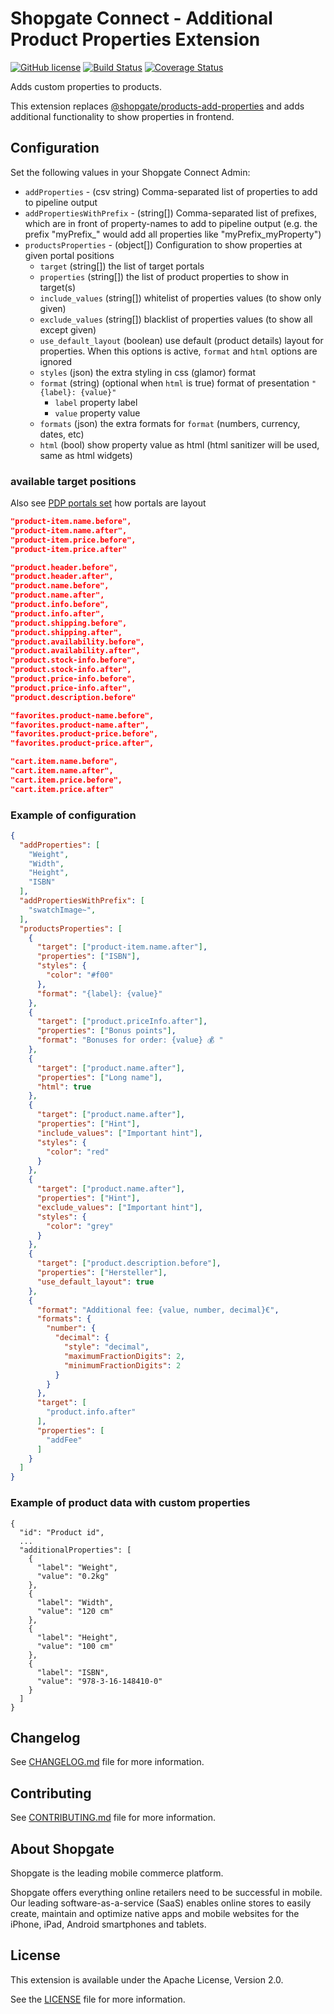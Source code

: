 # Shopgate Connect - Additional Product Properties Extension

[![GitHub license](http://dmlc.github.io/img/apache2.svg)](LICENSE)
[![Build Status](https://travis-ci.org/shopgate/ext-products-add-properties.svg?branch=master)](https://travis-ci.org/shopgate/ext-magento-favorites)
[![Coverage Status](https://coveralls.io/repos/github/shopgate/ext-products-add-properties/badge.svg?branch=master)](https://coveralls.io/github/shopgate/ext-products-add-properties?branch=master)

Adds custom properties to products.

This extension replaces [@shopgate/products-add-properties](https://github.com/shopgate/ext-products-add-properties) and adds additional functionality to show properties in frontend.

## Configuration

Set the following values in your Shopgate Connect Admin:

* `addProperties` - (csv string) Comma-separated list of properties to add to pipeline output
* `addPropertiesWithPrefix` - (string[]) Comma-separated list of prefixes, which are in front of property-names to add to pipeline output (e.g. the prefix "myPrefix_" would add all properties like "myPrefix_myProperty")
* `productsProperties` - (object[]) Configuration to show properties at given portal positions
    * `target` (string[]) the list of target portals
    * `properties` (string[]) the list of product properties to show in target(s)
    * `include_values` (string[]) whitelist of properties values (to show only given)
    * `exclude_values` (string[]) blacklist of properties values (to show all except given)
    * `use_default_layout` (boolean) use default (product details) layout for properties. When this options is active, `format` and `html` options are ignored 
    * `styles` (json) the extra styling in css (glamor) format
    * `format` (string) (optional when `html` is true) format of presentation `"{label}: {value}"`
        - `label` property label
        - `value` property value
    * `formats` (json) the extra formats for `format` (numbers, currency, dates, etc)
    * `html` (bool) show property value as html (html sanitizer will be used, same as html widgets)

### available target positions

Also see [PDP portals set](./demo/PDPportals.jpg) how portals are layout

```json
"product-item.name.before",
"product-item.name.after",
"product-item.price.before",
"product-item.price.after"

"product.header.before",
"product.header.after",
"product.name.before",
"product.name.after",
"product.info.before",
"product.info.after",
"product.shipping.before",
"product.shipping.after",
"product.availability.before",
"product.availability.after",
"product.stock-info.before",
"product.stock-info.after",
"product.price-info.before",
"product.price-info.after",
"product.description.before"

"favorites.product-name.before",
"favorites.product-name.after",
"favorites.product-price.before",
"favorites.product-price.after",

"cart.item.name.before",
"cart.item.name.after",
"cart.item.price.before",
"cart.item.price.after"
```

### Example of configuration

```json
{
  "addProperties": [
    "Weight",
    "Width",
    "Height",
    "ISBN"
  ],
  "addPropertiesWithPrefix": [
    "swatchImage~",
  ],
  "productsProperties": [
    {
      "target": ["product-item.name.after"],
      "properties": ["ISBN"],
      "styles": {
        "color": "#f00"
      },
      "format": "{label}: {value}"
    },
    {
      "target": ["product.priceInfo.after"],
      "properties": ["Bonus points"],
      "format": "Bonuses for order: {value} 💰 "
    },
    {
      "target": ["product.name.after"],
      "properties": ["Long name"],
      "html": true
    },
    {
      "target": ["product.name.after"],
      "properties": ["Hint"],
      "include_values": ["Important hint"],
      "styles": {
        "color": "red"
      }
    },
    {
      "target": ["product.name.after"],
      "properties": ["Hint"],
      "exclude_values": ["Important hint"],
      "styles": {
        "color": "grey"
      }
    },
    {
      "target": ["product.description.before"],
      "properties": ["Hersteller"],
      "use_default_layout": true
    },
    {
      "format": "Additional fee: {value, number, decimal}€",
      "formats": {
        "number": {
          "decimal": {
            "style": "decimal",
            "maximumFractionDigits": 2,
            "minimumFractionDigits": 2
          }
        }
      },
      "target": [
        "product.info.after"
      ],
      "properties": [
        "addFee"
      ]
    }
  ]
}
```

### Example of product data with custom properties

```
{
  "id": "Product id",
  ...
  "additionalProperties": [
    {
      "label": "Weight",
      "value": "0.2kg"
    },
    {
      "label": "Width",
      "value": "120 cm"
    },
    {
      "label": "Height",
      "value": "100 cm"
    },
    {
      "label": "ISBN",
      "value": "978-3-16-148410-0"
    }
  ]
}
```

## Changelog

See [CHANGELOG.md](CHANGELOG.md) file for more information.

## Contributing

See [CONTRIBUTING.md](docs/CONTRIBUTING.md) file for more information.

## About Shopgate

Shopgate is the leading mobile commerce platform.

Shopgate offers everything online retailers need to be successful in mobile. Our leading
software-as-a-service (SaaS) enables online stores to easily create, maintain and optimize native
apps and mobile websites for the iPhone, iPad, Android smartphones and tablets.

## License

This extension is available under the Apache License, Version 2.0.

See the [LICENSE](./LICENSE) file for more information.
